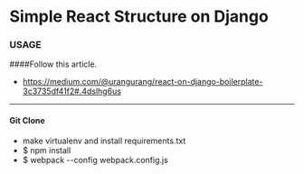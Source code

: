 # Simple React Structure on Django 

### USAGE
####Follow this article. 
* https://medium.com/@urangurang/react-on-django-boilerplate-3c3735df41f2#.4dslhg6us

- - -

#### Git Clone
* make virtualenv and install requirements.txt
* $ npm install
* $ webpack --config webpack.config.js
